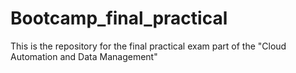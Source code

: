 # Bootcamp_final_practical
This is the repository for the final practical exam part of the "Cloud Automation and Data Management"

